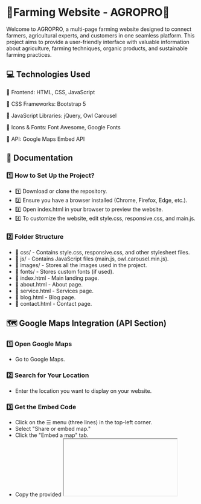 
# **🌿Farming Website - AGROPRO🚜**
Welcome to AGROPRO, a multi-page farming website designed to connect farmers, agricultural experts, and customers in one seamless platform. This project aims to provide a user-friendly interface with valuable information about agriculture, farming techniques, organic products, and sustainable farming practices.

## **💻 Technologies Used**
🔹 Frontend: HTML, CSS, JavaScript

🔹 CSS Frameworks: Bootstrap 5

🔹 JavaScript Libraries: jQuery, Owl Carousel

🔹 Icons & Fonts: Font Awesome, Google Fonts

🔹 API: Google Maps Embed API
## **📄 Documentation**
### 1️⃣ How to Set Up the Project?
- 1️⃣ Download or clone the repository.
- 2️⃣ Ensure you have a browser installed (Chrome, Firefox, Edge, etc.).
- 3️⃣ Open index.html in your browser to preview the website.
- 4️⃣ To customize the website, edit style.css, responsive.css, and main.js.

### 2️⃣ Folder Structure
- 📂 css/ - Contains style.css, responsive.css, and other stylesheet files.
- 📂 js/ - Contains JavaScript files (main.js, owl.carousel.min.js).
- 📂 images/ - Stores all the images used in the project.
- 📂 fonts/ - Stores custom fonts (if used).
- 📄 index.html - Main landing page.
- 📄 about.html - About page.
- 📄 service.html - Services page.
- 📄 blog.html - Blog page.
- 📄 contact.html - Contact page.




## **🗺️ Google Maps Integration (API Section)**

### 1️⃣ Open Google Maps
- Go to Google Maps.

### 2️⃣ Search for Your Location
- Enter the location you want to display on your website.

### 3️⃣ Get the Embed Code
- Click on the ☰ menu (three lines) in the top-left corner.
- Select "Share or embed map."
- Click the "Embed a map" tab.
- Copy the provided <iframe> code.
### 4️⃣ Add the Code to Your Website
- Paste the <iframe> inside your HTML file where you want the map to appear:

```
<div class="map-container">
  <iframe 
    src="https://www.google.com/maps/embed?pb=!1m18!1m12!1m3!1d119065.02905821704!2d78.99010830856794!3d21.16106590201857!2m3!1f0!2f0!3f0!3m2!1i1024!2i768!4f13.1!3m3!1m2!1s0x3bd4c0a5a31faf13%3A0x19b37d06d0bb3e2b!2sNagpur%2C%20Maharashtra!5e0!3m2!1sen!2sin!4v1742468631561!5m2!1sen!2sin" 
    width="100%" height="400" style="border:0;" allowfullscreen="" loading="lazy" referrerpolicy="no-referrer-when-downgrade">
  </iframe>
</div>
```


## **✨Features**
✅ Multi-Page Navigation: Home, About, Services, Blog, Contact pages.

✅ Responsive Design: Fully optimized for desktop, tablet, and mobile devices.

✅ Interactive UI: Smooth animations, transitions, and an intuitive layout.

✅ Google Maps Integration: Location embedded using Google Maps API.

✅ Owl Carousel Integration: Testimonial and banner slider for enhanced user experience.

✅ SEO Optimized: Well-structured HTML for better search engine ranking.

✅ Contact Form: Users can submit inquiries directly from the website.

✅ Modern UI Frameworks: Uses Bootstrap, Font Awesome icons, and Google Fonts.

✅ Lightweight & Fast: Optimized code with minimal dependencies.



## **📜License**
This project is licensed under the MIT License. You are free to modify, distribute, and use this project for personal or commercial purposes.
